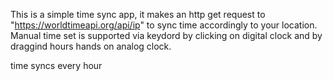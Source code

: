 This is a simple time sync app, it makes an http get request to  "https://worldtimeapi.org/api/ip" to sync time accordingly to your location.
Manual time set is supported via keydord by clicking on digital clock and by draggind hours hands on analog clock.

time syncs every hour
